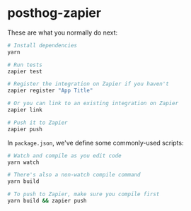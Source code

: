 # posthog-zapier

These are what you normally do next:

```bash
# Install dependencies
yarn

# Run tests
zapier test

# Register the integration on Zapier if you haven't
zapier register "App Title"

# Or you can link to an existing integration on Zapier
zapier link

# Push it to Zapier
zapier push
```

In `package.json`, we've define some commonly-used scripts:

```bash
# Watch and compile as you edit code
yarn watch

# There's also a non-watch compile command
yarn build

# To push to Zapier, make sure you compile first
yarn build && zapier push
```
